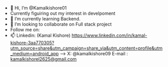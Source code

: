 - 👋 Hi, I’m @Kamalkishore01
- Currently figuiring out my interest in develpoment
- 🌱 I’m currently learning Backend.
- 💞️ I’m looking to collaborate on Full stack project
- Follow me on:
- 📫 Linkedin: (Kamal Kishore) https://www.linkedin.com/in/kamal-kishore-3aa770305?utm_source=share&utm_campaign=share_via&utm_content=profile&utm_medium=android_app
  -->   X:    @kamalkishore09
  E-mail : kamalkishorel2625@gmail.com
<!---
Kamalkishore01/Kamalkishore01 is a ✨ special ✨ repository because its `README.md` (this file) appears on your GitHub profile.
You can click the Preview link to take a look at your changes.
--->
